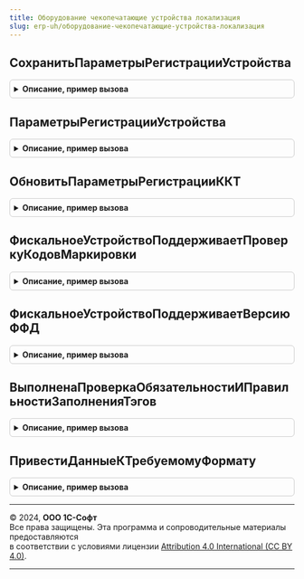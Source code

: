```yaml
---
title: Оборудование чекопечатающие устройства локализация
slug: erp-uh/оборудование-чекопечатающие-устройства-локализация
---
```



## СохранитьПараметрыРегистрацииУстройства
<details style="margin: 1em 0; padding: 0.5em; border: 1px solid #ccc; border-radius: 6px;">

<summary style="font-weight: bold; cursor: pointer;">Описание, пример вызова</summary>

```bsl

// Сохраняет параметры регистрации устройства
//
// Параметры:
//  Результат - Булево
//  Идентификатор - СправочникСсылка.ПодключаемоеОборудование - Идентификатор устройства -
//  ПараметрыРегистрации - Структура -
//
Процедура СохранитьПараметрыРегистрацииУстройства(Результат, Идентификатор, ПараметрыРегистрации) Экспорт
```

Пример вызова
```bsl
ОборудованиеЧекопечатающиеУстройстваЛокализация.СохранитьПараметрыРегистрацииУстройства(Результат, Идентификатор, ПараметрыРегистрации) 
```
</details>

## ПараметрыРегистрацииУстройства
<details style="margin: 1em 0; padding: 0.5em; border: 1px solid #ccc; border-radius: 6px;">

<summary style="font-weight: bold; cursor: pointer;">Описание, пример вызова</summary>

```bsl

// Возвращает по идентификатору устройства параметры регистрации.
//
// Параметры:
//  ПараметрыРегистрации - см. ОборудованиеЧекопечатающиеУстройстваКлиентСервер.ПараметрыРегистрацииККТ
//  Идентификатор - СправочникСсылка.ПодключаемоеОборудование
//
Процедура ПараметрыРегистрацииУстройства(ПараметрыРегистрации, Идентификатор) Экспорт
```

Пример вызова
```bsl
ОборудованиеЧекопечатающиеУстройстваЛокализация.ПараметрыРегистрацииУстройства(ПараметрыРегистрации, Идентификатор) 
```
</details>

## ОбновитьПараметрыРегистрацииККТ
<details style="margin: 1em 0; padding: 0.5em; border: 1px solid #ccc; border-radius: 6px;">

<summary style="font-weight: bold; cursor: pointer;">Описание, пример вызова</summary>

```bsl

// Обновляет параметры регистрации ККТ
//
// Параметры:
//   ПараметрыРегистрацииТаблица - ТаблицаЗначений -
//   ПараметрыРегистрации - ТаблицаЗначений -
//
Процедура ОбновитьПараметрыРегистрацииККТ(ПараметрыРегистрацииТаблица, ПараметрыРегистрации) Экспорт
```

Пример вызова
```bsl
ОборудованиеЧекопечатающиеУстройстваЛокализация.ОбновитьПараметрыРегистрацииККТ(ПараметрыРегистрацииТаблица, ПараметрыРегистрации) 
```
</details>

## ФискальноеУстройствоПоддерживаетПроверкуКодовМаркировки
<details style="margin: 1em 0; padding: 0.5em; border: 1px solid #ccc; border-radius: 6px;">

<summary style="font-weight: bold; cursor: pointer;">Описание, пример вызова</summary>

```bsl

// Возвращает поддерживает ли фискальное устройство проверку кодов маркировки.
//
// Параметры:
//  Результат - Булево - Фискальное устройство поддерживает проверку кодов маркировки
//  ИдентификаторУстройства - СправочникСсылка.ПодключаемоеОборудование - Идентификатор устройства
//
Процедура ФискальноеУстройствоПоддерживаетПроверкуКодовМаркировки(Результат, ИдентификаторУстройства) Экспорт
```

Пример вызова
```bsl
ОборудованиеЧекопечатающиеУстройстваЛокализация.ФискальноеУстройствоПоддерживаетПроверкуКодовМаркировки(Результат, ИдентификаторУстройства) 
```
</details>

## ФискальноеУстройствоПоддерживаетВерсиюФФД
<details style="margin: 1em 0; padding: 0.5em; border: 1px solid #ccc; border-radius: 6px;">

<summary style="font-weight: bold; cursor: pointer;">Описание, пример вызова</summary>

```bsl

// Возвращает для фискального устройства версию ФФД.
//
// Параметры:
//  Результат - Строка - Версию ФФД поддерживаемая устройством
//  ИдентификаторУстройства - СправочникСсылка.ПодключаемоеОборудование - Идентификатор устройства.
//
Процедура ФискальноеУстройствоПоддерживаетВерсиюФФД(Результат, ИдентификаторУстройства) Экспорт
```

Пример вызова
```bsl
ОборудованиеЧекопечатающиеУстройстваЛокализация.ФискальноеУстройствоПоддерживаетВерсиюФФД(Результат, ИдентификаторУстройства) 
```
</details>

## ВыполненаПроверкаОбязательностиИПравильностиЗаполненияТэгов
<details style="margin: 1em 0; padding: 0.5em; border: 1px solid #ccc; border-radius: 6px;">

<summary style="font-weight: bold; cursor: pointer;">Описание, пример вызова</summary>

```bsl

// Выполняет проверку обязательности заполняет тэгов.
//
// Параметры:
//  Результат - Булево
//  Параметры - Структура
//  ИдентификаторУстройства - СправочникСсылка.ПодключаемоеОборудование
//  ОписаниеОшибки - Строка
//
Процедура ВыполненаПроверкаОбязательностиИПравильностиЗаполненияТэгов(Результат, Параметры, ИдентификаторУстройства, ОписаниеОшибки) Экспорт
```

Пример вызова
```bsl
ОборудованиеЧекопечатающиеУстройстваЛокализация.ВыполненаПроверкаОбязательностиИПравильностиЗаполненияТэгов(Результат, Параметры, ИдентификаторУстройства, ОписаниеОшибки) 
```
</details>

## ПривестиДанныеКТребуемомуФормату
<details style="margin: 1em 0; padding: 0.5em; border: 1px solid #ccc; border-radius: 6px;">

<summary style="font-weight: bold; cursor: pointer;">Описание, пример вызова</summary>

```bsl

// Приводит к формату согласованному с ФНС.
//
// Параметры:
//  ОсновныеПараметры - см. ОборудованиеЧекопечатающиеУстройстваКлиентСервер.ПараметрыОперацииФискализацииЧека
//  Отказ - Булево
//  ОписаниеОшибки - Строка
//  ИсправленыОсновныеПараметры - Булево
Процедура ПривестиДанныеКТребуемомуФормату(ОсновныеПараметры, ИсправленыОсновныеПараметры) Экспорт
```

Пример вызова
```bsl
ОборудованиеЧекопечатающиеУстройстваЛокализация.ПривестиДанныеКТребуемомуФормату(ОсновныеПараметры, ИсправленыОсновныеПараметры) 
```
</details>

---

© 2024, **ООО 1С-Софт**  
Все права защищены. Эта программа и сопроводительные материалы предоставляются  
в соответствии с условиями лицензии [Attribution 4.0 International (CC BY 4.0)](https://creativecommons.org/licenses/by/4.0/legalcode).

---
